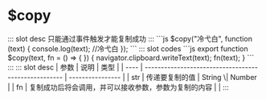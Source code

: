 # $copy
<ContainerBox title="介绍">
::: slot desc
只能通过事件触发才能复制成功
:::
</ContainerBox>

<ContainerBox title="基础用法">
```js
$copy("冷弋白", function (text) {
  console.log(text); //冷弋白
});
```
<ShowCode>
::: slot codes
```js
export function $copy(text, fn = () => { }) {
  navigator.clipboard.writeText(text);
  fn(text);
}
```
:::
</ShowCode>
</ContainerBox>

<ContainerBox title="Params">
::: slot desc
| 参数 | 说明                                                 | 类型             |
| ---- | ---------------------------------------------------- | ---------------- |
| str  | 传递要复制的值                                       | String \| Number |
| fn   | 复制成功后将会调用，并可以接收参数，参数为复制的内容 |                  |
:::
</ContainerBox>